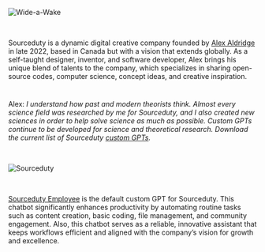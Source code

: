 ![Wide-a-Wake](https://github.com/user-attachments/assets/6d4f31ad-3b8e-400e-93ef-79ff22b58513)

<br>

Sourceduty is a dynamic digital creative company founded by [Alex Aldridge](https://chatgpt.com/g/g-mdnYSJr20-alex-aldridge) in late 2022, based in Canada but with a vision that extends globally. As a self-taught designer, inventor, and software developer, Alex brings his unique blend of talents to the company, which specializes in sharing open-source codes, computer science, concept ideas, and creative inspiration.

#

Alex: _I understand how past and modern theorists think. Almost every science field was researched by me for Sourceduty, and I also created new sciences in order to help solve science as much as possible. Custom GPTs continue to be developed for science and theoretical research. Download the current list of Sourceduty [custom GPTs](https://github.com/sourceduty/Custom_GPTs)._

<br>

![Sourceduty](https://github.com/user-attachments/assets/27bc94ce-726d-41ff-addf-153043e8614c)

<br>

[Sourceduty Employee](https://chatgpt.com/g/g-oDACMjiZX-sourceduty-employee) is the default custom GPT for Sourceduty. This chatbot significantly enhances productivity by automating routine tasks such as content creation, basic coding, file management, and community engagement. Also, this chatbot serves as a reliable, innovative assistant that keeps workflows efficient and aligned with the company’s vision for growth and excellence.

